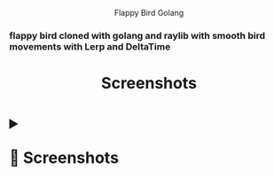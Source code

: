 <p align='center'>Flappy Bird Golang</p>
<h3>flappy bird cloned with golang and raylib with smooth bird movements with Lerp and DeltaTime</h3>

<h1 align='center'>
Screenshots
<h1> 
<details>
    <summary><p>
    📸 Screenshots
    </p></summary>
    <p>
        <img src="https://raw.githubusercontent.com/SpitfireGG/GOflappy/main/assets/menu.png", alt = "wtf">
        <img src="https://raw.githubusercontent.com/SpitfireGG/GOflappy/main/assets/birdmove.png", alt = "wtf">
        <img src="https://raw.githubusercontent.com/SpitfireGG/GOflappy/main/assets/dead.png", alt = "wtf">
    </p>
</details>
